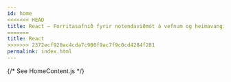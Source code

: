 ```yaml
---
id: home
<<<<<<< HEAD
title: React – Forritasafnið fyrir notendaviðmót á vefnum og heimavangi
=======
title: React
>>>>>>> 2372ecf920ac4cda7c900f9ac7f9c0cd4284f281
permalink: index.html
---
```


{/* See HomeContent.js */}
